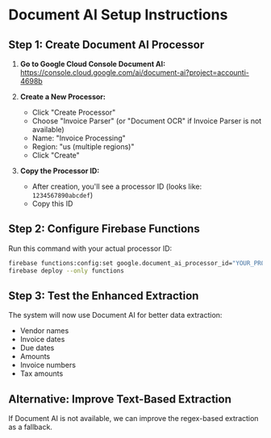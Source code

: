 # Document AI Setup Instructions

## Step 1: Create Document AI Processor

1. **Go to Google Cloud Console Document AI:**
   https://console.cloud.google.com/ai/document-ai?project=accounti-4698b

2. **Create a New Processor:**
   - Click "Create Processor"
   - Choose "Invoice Parser" (or "Document OCR" if Invoice Parser is not available)
   - Name: "Invoice Processing"
   - Region: "us (multiple regions)"
   - Click "Create"

3. **Copy the Processor ID:**
   - After creation, you'll see a processor ID (looks like: `1234567890abcdef`)
   - Copy this ID

## Step 2: Configure Firebase Functions

Run this command with your actual processor ID:

```bash
firebase functions:config:set google.document_ai_processor_id="YOUR_PROCESSOR_ID"
firebase deploy --only functions
```

## Step 3: Test the Enhanced Extraction

The system will now use Document AI for better data extraction:
- Vendor names
- Invoice dates
- Due dates
- Amounts
- Invoice numbers
- Tax amounts

## Alternative: Improve Text-Based Extraction

If Document AI is not available, we can improve the regex-based extraction as a fallback. 